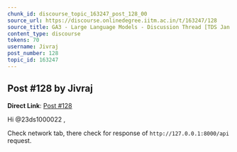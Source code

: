 ```yaml
---
chunk_id: discourse_topic_163247_post_128_00
source_url: https://discourse.onlinedegree.iitm.ac.in/t/163247/128
source_title: GA3 - Large Language Models - Discussion Thread [TDS Jan 2025]
content_type: discourse
tokens: 70
username: Jivraj
post_number: 128
topic_id: 163247
---
```


## Post #128 by Jivraj

**Direct Link**: [Post #128](https://discourse.onlinedegree.iitm.ac.in/t/163247/128)

Hi @23ds1000022 ,

Check network tab, there check for response of `http://127.0.0.1:8000/api` request.
